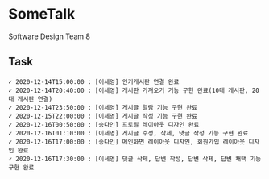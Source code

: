 # SomeTalk
Software Design Team 8

## Task
	✓ 2020-12-14T15:00:00 : [이세영] 인기게시판 연결 완료
	✓ 2020-12-14T20:40:00 : [이세영] 게시판 가져오기 기능 구현 완료(10대 게시판, 20대 게시판 연결)
	✓ 2020-12-14T23:50:00 : [이세영] 게시글 열람 기능 구현 완료
	✓ 2020-12-15T22:00:00 : [이세영] 게시글 작성 기능 구현 완료
	✓ 2020-12-16T00:50:00 : [송다인] 프로필 레이아웃 디자인 완료
	✓ 2020-12-16T01:10:00 : [이세영] 게시글 수정, 삭제, 댓글 작성 기능 구현 완료
	✓ 2020-12-16T17:00:00 : [송다인] 메인화면 레이아웃 디자인, 회원가입 레이아웃 디자인 완료
	✓ 2020-12-16T17:30:00 : [이세영] 댓글 삭제, 답변 작성, 답변 삭제, 답변 채택 기능 구현 완료



